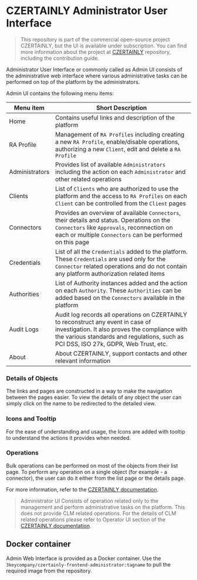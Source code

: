 # CZERTAINLY Administrator User Interface

> This repository is part of the commercial open-source project CZERTAINLY, but the UI is available under subscription. You can find more information about the project at [CZERTAINLY](https://github.com/3KeyCompany/CZERTAINLY) repository, including the contribution guide.

Administrator User Interface or commonly called as Admin UI consists of the administrative web interface where various administrative tasks can be performed on top of the platform by the administrators.

Admin UI contains the following menu items:

| Menu item          | Short Description                                                                                                                                                                                                           |
| -------------- | --------------------------------------------------------------------------------------------------------------------------------------------------------------------------------------------------------------------------- |
| Home           | Contains useful links and description of the platform                                                                                                                                            |
| RA Profile     | Management of `RA Profiles` including creating a new `RA Profile`, enable/disable operations, authorizing a new `Client`, edit and delete a `RA Profile`                                                                                  |
| Administrators | Provides list of available `Administrators` including the action on each `Administrator` and other related operations                                                                                                           |
| Clients        | List of `Clients` who are authorized to use the platform and the access to `RA Profiles` on each `Client` can be controlled from the `Client` pages                                                                                 |
| Connectors     | Provides an overview of available `Connectors`, their details and status. Operations on the `Connectors` like `Approvals`, reconnection on each or multiple `Connectors` can be performed on this page                              |
| Credentials    | List of all the `Credentials` added to the platform. These `Credentials` are used only for the `Connector` related operations and do not contain any platform authorization related items                                         |
| Authorities    | List of Authority instances added and the action on each `Authority`. These `Authorities` can be added based on the `Connectors` available in the platform                                                                    |
| Audit Logs     | Audit log records all operations on CZERTAINLY to reconstruct any event in case of investigation. It also proves the compliance with the various standards and regulations, such as PCI DSS, ISO 27k, GDPR, Web Trust, etc. |
| About          | About CZERTAINLY, support contacts and other relevant information                                                                                                                                                            |

### Details of Objects

The links and pages are constructed in a way to make the navigation between the pages easier. To view the details of any object the user can simply click on the name to be redirected to the detailed view.

### Icons and Tooltip

For the ease of understanding and usage, the Icons are added with tooltip to understand the actions it provides when needed.

### Operations

Bulk operations can be performed on most of the objects from their list page. To perform any operation on a single object (for example - a connector), the user can do it either from the list page or the details page.

For more information, refer to the [CZERTAINLY documentation](https://docs.czertainly.com).

> Administrator UI Consists of operation related only to the management and perform administrative tasks on the platform. This does not provide CLM related operations. For the details of CLM related operations please refer to Operator UI section of the [CZERTAINLY documentation](https://docs.czertainly.com).

## Docker container

Admin Web Interface is provided as a Docker container. Use the `3keycompany/czertainly-frontend-administrator:tagname` to pull the required image from the repository.